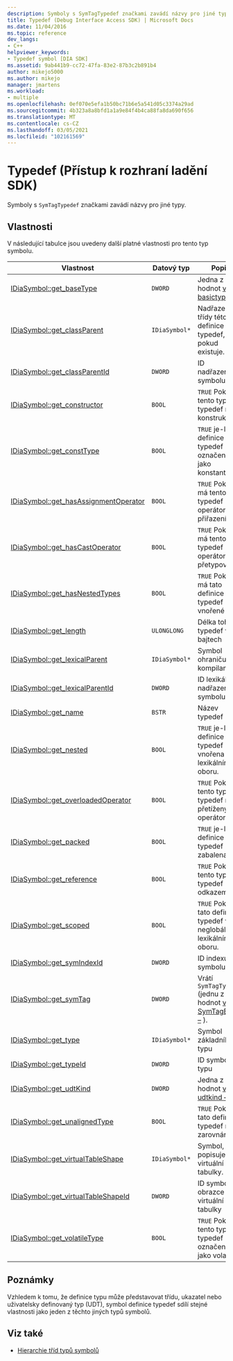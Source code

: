 ```yaml
---
description: Symboly s SymTagTypedef značkami zavádí názvy pro jiné typy.
title: Typedef (Debug Interface Access SDK) | Microsoft Docs
ms.date: 11/04/2016
ms.topic: reference
dev_langs:
- C++
helpviewer_keywords:
- Typedef symbol [DIA SDK]
ms.assetid: 9ab441b9-cc72-47fa-83e2-87b3c2b891b4
author: mikejo5000
ms.author: mikejo
manager: jmartens
ms.workload:
- multiple
ms.openlocfilehash: 0ef070e5efa1b50bc71b6e5a541d05c3374a29ad
ms.sourcegitcommit: 4b323a8a8bfd1a1a9e84f4b4ca88fa8da690f656
ms.translationtype: MT
ms.contentlocale: cs-CZ
ms.lasthandoff: 03/05/2021
ms.locfileid: "102161569"
---
```

# <a name="typedef-debug-interface-access-sdk"></a>Typedef (Přístup k rozhraní ladění SDK)
Symboly s `SymTagTypedef` značkami zavádí názvy pro jiné typy.

## <a name="properties"></a>Vlastnosti
 V následující tabulce jsou uvedeny další platné vlastnosti pro tento typ symbolu.

|Vlastnost|Datový typ|Popis|
|--------------|---------------|-----------------|
|[IDiaSymbol::get_baseType](../../debugger/debug-interface-access/idiasymbol-get-basetype.md)|`DWORD`|Jedna z hodnot [výčtu basictype –](../../debugger/debug-interface-access/basictype.md) .|
|[IDiaSymbol::get_classParent](../../debugger/debug-interface-access/idiasymbol-get-classparent.md)|`IDiaSymbol*`|Nadřazené třídy této definice typedef, pokud existuje.|
|[IDiaSymbol::get_classParentId](../../debugger/debug-interface-access/idiasymbol-get-classparentid.md)|`DWORD`|ID nadřazeného symbolu třídy|
|[IDiaSymbol::get_constructor](../../debugger/debug-interface-access/idiasymbol-get-constructor.md)|`BOOL`|`TRUE` Pokud tento typ typedef má konstruktor.|
|[IDiaSymbol::get_constType](../../debugger/debug-interface-access/idiasymbol-get-consttype.md)|`BOOL`|`TRUE` je-li tato definice typedef označena jako konstanta.|
|[IDiaSymbol::get_hasAssignmentOperator](../../debugger/debug-interface-access/idiasymbol-get-hasassignmentoperator.md)|`BOOL`|`TRUE` Pokud má tento typ typedef operátor přiřazení.|
|[IDiaSymbol::get_hasCastOperator](../../debugger/debug-interface-access/idiasymbol-get-hascastoperator.md)|`BOOL`|`TRUE` Pokud má tento typ typedef operátor přetypování.|
|[IDiaSymbol::get_hasNestedTypes](../../debugger/debug-interface-access/idiasymbol-get-hasnestedtypes.md)|`BOOL`|`TRUE` Pokud má tato definice typedef vnořené typy.|
|[IDiaSymbol::get_length](../../debugger/debug-interface-access/idiasymbol-get-length.md)|`ULONGLONG`|Délka tohoto typedef v bajtech|
|[IDiaSymbol::get_lexicalParent](../../debugger/debug-interface-access/idiasymbol-get-lexicalparent.md)|`IDiaSymbol*`|Symbol ohraničujícího kompilantu|
|[IDiaSymbol::get_lexicalParentId](../../debugger/debug-interface-access/idiasymbol-get-lexicalparentid.md)|`DWORD`|ID lexikálního nadřazeného symbolu|
|[IDiaSymbol::get_name](../../debugger/debug-interface-access/idiasymbol-get-name.md)|`BSTR`|Název typedef|
|[IDiaSymbol::get_nested](../../debugger/debug-interface-access/idiasymbol-get-nested.md)|`BOOL`|`TRUE` je-li tato definice typedef vnořena v lexikálním oboru.|
|[IDiaSymbol::get_overloadedOperator](../../debugger/debug-interface-access/idiasymbol-get-overloadedoperator.md)|`BOOL`|`TRUE` Pokud tento typ typedef má přetížený operátor.|
|[IDiaSymbol::get_packed](../../debugger/debug-interface-access/idiasymbol-get-packed.md)|`BOOL`|`TRUE` je-li tato definice typedef zabalena.|
|[IDiaSymbol::get_reference](../../debugger/debug-interface-access/idiasymbol-get-reference.md)|`BOOL`|`TRUE` Pokud je tento typ typedef odkazem.|
|[IDiaSymbol::get_scoped](../../debugger/debug-interface-access/idiasymbol-get-scoped.md)|`BOOL`|`TRUE` Pokud je tato definice typedef v neglobálním lexikálním oboru.|
|[IDiaSymbol::get_symIndexId](../../debugger/debug-interface-access/idiasymbol-get-symindexid.md)|`DWORD`|ID indexu symbolu|
|[IDiaSymbol::get_symTag](../../debugger/debug-interface-access/idiasymbol-get-symtag.md)|`DWORD`|Vrátí `SymTagTypedef` (jednu z hodnot [výčtu SymTagEnum –](../../debugger/debug-interface-access/symtagenum.md) ).|
|[IDiaSymbol::get_type](../../debugger/debug-interface-access/idiasymbol-get-type.md)|`IDiaSymbol*`|Symbol základního typu|
|[IDiaSymbol::get_typeId](../../debugger/debug-interface-access/idiasymbol-get-typeid.md)|`DWORD`|ID symbolu typu|
|[IDiaSymbol::get_udtKind](../../debugger/debug-interface-access/idiasymbol-get-udtkind.md)|`DWORD`|Jedna z hodnot [výčtu udtkind –](../../debugger/debug-interface-access/udtkind.md) .|
|[IDiaSymbol::get_unalignedType](../../debugger/debug-interface-access/idiasymbol-get-unalignedtype.md)|`BOOL`|`TRUE` Pokud tato definice typedef není zarovnána.|
|[IDiaSymbol::get_virtualTableShape](../../debugger/debug-interface-access/idiasymbol-get-virtualtableshape.md)|`IDiaSymbol*`|Symbol, který popisuje tvar virtuální tabulky.|
|[IDiaSymbol::get_virtualTableShapeId](../../debugger/debug-interface-access/idiasymbol-get-virtualtableshapeid.md)|`DWORD`|ID symbolu obrazce virtuální tabulky|
|[IDiaSymbol::get_volatileType](../../debugger/debug-interface-access/idiasymbol-get-volatiletype.md)|`BOOL`|`TRUE` Pokud je tento typ typedef označený jako volatile.|

## <a name="remarks"></a>Poznámky
 Vzhledem k tomu, že definice typu může představovat třídu, ukazatel nebo uživatelsky definovaný typ (UDT), symbol definice typedef sdílí stejné vlastnosti jako jeden z těchto jiných typů symbolů.

## <a name="see-also"></a>Viz také
- [Hierarchie tříd typů symbolů](../../debugger/debug-interface-access/class-hierarchy-of-symbol-types.md)
